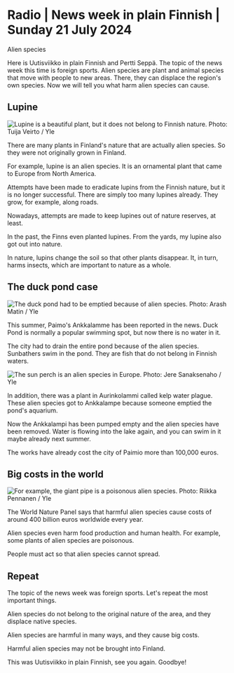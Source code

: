 # Radio \| News week in plain Finnish \| Sunday 21 July 2024

Alien species

Here is Uutisviikko in plain Finnish and Pertti Seppä. The topic of the news week this time is foreign sports. Alien species are plant and animal species that move with people to new areas. There, they can displace the region's own species. Now we will tell you what harm alien species can cause.

## Lupine

![Lupine is a beautiful plant, but it does not belong to Finnish nature. Photo: Tuija Veirto / Yle](https://images.cdn.yle.fi/image/upload/c_crop,h_2642,w_4697,x_0,y_45/ar_1.7777777777777777,c_fill,g_faces,h_431,w_767/dpr_1.0/q_auto:eco/f_auto/fl_lossy/v1721190700/39-130563566729315b8a22)

There are many plants in Finland's nature that are actually alien species. So they were not originally grown in Finland.

For example, lupine is an alien species. It is an ornamental plant that came to Europe from North America.

Attempts have been made to eradicate lupins from the Finnish nature, but it is no longer successful. There are simply too many lupines already. They grow, for example, along roads.

Nowadays, attempts are made to keep lupines out of nature reserves, at least.

In the past, the Finns even planted lupines. From the yards, my lupine also got out into nature.

In nature, lupins change the soil so that other plants disappear. It, in turn, harms insects, which are important to nature as a whole.

## The duck pond case

![The duck pond had to be emptied because of alien species. Photo: Arash Matin / Yle](https://images.cdn.yle.fi/image/upload/c_crop,h_1822,w_3240,x_0,y_228/ar_1.7777777777777777,c_fill,g_faces,h_431,w_767/dpr_1.0/q_auto:eco/f_auto/fl_lossy/v1721572817/39-129037466503c21453a6)

This summer, Paimo's Ankkalamme has been reported in the news. Duck Pond is normally a popular swimming spot, but now there is no water in it.

The city had to drain the entire pond because of the alien species. Sunbathers swim in the pond. They are fish that do not belong in Finnish waters.

![The sun perch is an alien species in Europe. Photo: Jere Sanaksenaho / Yle](https://images.cdn.yle.fi/image/upload/c_crop,h_3510,w_6240,x_0,y_490/ar_1.7777777777777777,c_fill,g_faces,h_431,w_767/dpr_1.0/q_auto:eco/f_auto/fl_lossy/v1689068490/39-114082964ad1925c869f)

In addition, there was a plant in Aurinkolammi called kelp water plague. These alien species got to Ankkalampe because someone emptied the pond's aquarium.

Now the Ankkalampi has been pumped empty and the alien species have been removed. Water is flowing into the lake again, and you can swim in it maybe already next summer.

The works have already cost the city of Paimio more than 100,000 euros.

## Big costs in the world

![For example, the giant pipe is a poisonous alien species. Photo: Riikka Pennanen / Yle](https://images.cdn.yle.fi/image/upload/c_crop,h_2916,w_5184,x_0,y_235/ar_1.7777777777777777,c_fill,g_faces,h_431,w_767/dpr_1.0/q_auto:eco/f_auto/fl_lossy/v1625747532/39-82999760e6e9e0884bc)

The World Nature Panel says that harmful alien species cause costs of around 400 billion euros worldwide every year.

Alien species even harm food production and human health. For example, some plants of alien species are poisonous.

People must act so that alien species cannot spread.

## Repeat

The topic of the news week was foreign sports. Let's repeat the most important things.

Alien species do not belong to the original nature of the area, and they displace native species.

Alien species are harmful in many ways, and they cause big costs.

Harmful alien species may not be brought into Finland.

This was Uutisviikko in plain Finnish, see you again. Goodbye!

